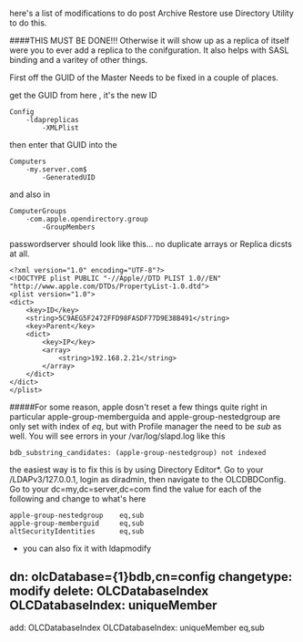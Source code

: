 here's a list of modifications to do post Archive Restore
use Directory Utility to do this.

####THIS MUST BE DONE!!!
Otherwise it will show up as a replica of itself were you to ever add a replica to the conifguration.
It also helps with SASL binding and a varitey of other things.

First off the GUID of the Master Needs to be fixed in a couple of places.

get the GUID from  here , it's the new ID

	Config
		-ldapreplicas
			-XMLPlist

then enter that GUID into the 

	Computers  
		-my.server.com$
			-GeneratedUID

and also in 

	ComputerGroups
		-com.apple.opendirectory.group
			-GroupMembers


passwordserver should look like this... no duplicate arrays or Replica dicsts at all.

	<?xml version="1.0" encoding="UTF-8"?>
	<!DOCTYPE plist PUBLIC "-//Apple//DTD PLIST 1.0//EN" "http://www.apple.com/DTDs/PropertyList-1.0.dtd">
	<plist version="1.0">
	<dict>
		<key>ID</key>
		<string>5C9AEG5F2472FFD98FASDF77D9E38B491</string>
		<key>Parent</key>
		<dict>
			<key>IP</key>
			<array>
				<string>192.168.2.21</string>
			</array>
		</dict>
	</dict>
	</plist>


#####For some reason, apple dosn't reset a few things quite right
in particular apple-group-memberguida and apple-group-nestedgroup are only set with index of *eq*, but with Profile manager the need to be *sub* as well.  You will see errors in your /var/log/slapd.log like this

	bdb_substring_candidates: (apple-group-nestedgroup) not indexed

the easiest way is to fix this is by using Directory Editor*.  Go to your /LDAPv3/127.0.0.1, login as diradmin, then navigate to the OLCDBDConfig.  Go to your dc=my,dc=server,dc=com  find the value for each of the following and change to what's here

	apple-group-nestedgroup    eq,sub
	apple-group-memberguid     eq,sub
	altSecurityIdentities      eq,sub


* you can also fix it with ldapmodify 

dn: olcDatabase={1}bdb,cn=config
changetype: modify
delete: OLCDatabaseIndex
OLCDatabaseIndex: uniqueMember
-
add: OLCDatabaseIndex
OLCDatabaseIndex: uniqueMember eq,sub



